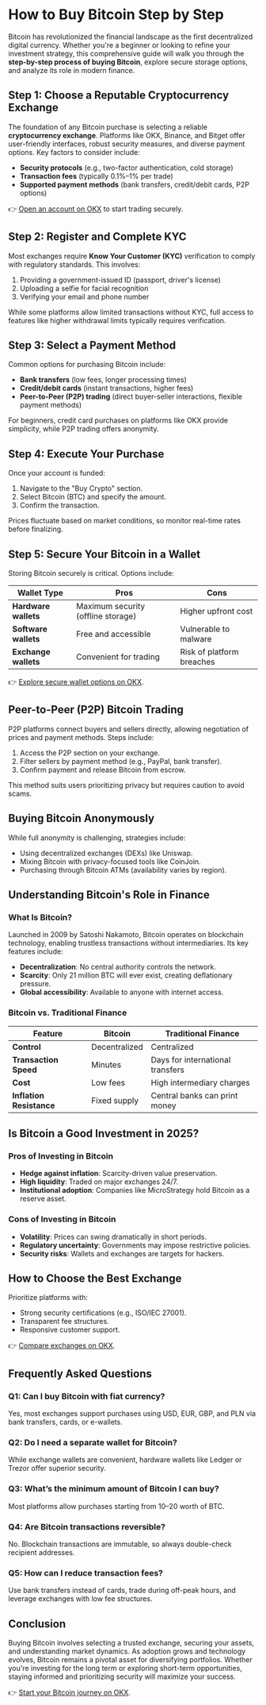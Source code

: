 # How to Buy Bitcoin Step by Step  

Bitcoin has revolutionized the financial landscape as the first decentralized digital currency. Whether you're a beginner or looking to refine your investment strategy, this comprehensive guide will walk you through the **step-by-step process of buying Bitcoin**, explore secure storage options, and analyze its role in modern finance.  

## Step 1: Choose a Reputable Cryptocurrency Exchange  

The foundation of any Bitcoin purchase is selecting a reliable **cryptocurrency exchange**. Platforms like OKX, Binance, and Bitget offer user-friendly interfaces, robust security measures, and diverse payment options. Key factors to consider include:  

- **Security protocols** (e.g., two-factor authentication, cold storage)  
- **Transaction fees** (typically 0.1%–1% per trade)  
- **Supported payment methods** (bank transfers, credit/debit cards, P2P options)  

👉 [Open an account on OKX](https://bit.ly/okx-bonus) to start trading securely.  

## Step 2: Register and Complete KYC  

Most exchanges require **Know Your Customer (KYC)** verification to comply with regulatory standards. This involves:  

1. Providing a government-issued ID (passport, driver's license)  
2. Uploading a selfie for facial recognition  
3. Verifying your email and phone number  

While some platforms allow limited transactions without KYC, full access to features like higher withdrawal limits typically requires verification.  

## Step 3: Select a Payment Method  

Common options for purchasing Bitcoin include:  

- **Bank transfers** (low fees, longer processing times)  
- **Credit/debit cards** (instant transactions, higher fees)  
- **Peer-to-Peer (P2P) trading** (direct buyer-seller interactions, flexible payment methods)  

For beginners, credit card purchases on platforms like OKX provide simplicity, while P2P trading offers anonymity.  

## Step 4: Execute Your Purchase  

Once your account is funded:  

1. Navigate to the "Buy Crypto" section.  
2. Select Bitcoin (BTC) and specify the amount.  
3. Confirm the transaction.  

Prices fluctuate based on market conditions, so monitor real-time rates before finalizing.  

## Step 5: Secure Your Bitcoin in a Wallet  

Storing Bitcoin securely is critical. Options include:  

| **Wallet Type**       | **Pros**                          | **Cons**                      |  
|------------------------|-----------------------------------|-------------------------------|  
| **Hardware wallets**   | Maximum security (offline storage)| Higher upfront cost           |  
| **Software wallets**   | Free and accessible               | Vulnerable to malware         |  
| **Exchange wallets**   | Convenient for trading            | Risk of platform breaches     |  

👉 [Explore secure wallet options on OKX](https://bit.ly/okx-bonus).  

## Peer-to-Peer (P2P) Bitcoin Trading  

P2P platforms connect buyers and sellers directly, allowing negotiation of prices and payment methods. Steps include:  

1. Access the P2P section on your exchange.  
2. Filter sellers by payment method (e.g., PayPal, bank transfer).  
3. Confirm payment and release Bitcoin from escrow.  

This method suits users prioritizing privacy but requires caution to avoid scams.  

## Buying Bitcoin Anonymously  

While full anonymity is challenging, strategies include:  

- Using decentralized exchanges (DEXs) like Uniswap.  
- Mixing Bitcoin with privacy-focused tools like CoinJoin.  
- Purchasing through Bitcoin ATMs (availability varies by region).  

## Understanding Bitcoin's Role in Finance  

### What Is Bitcoin?  

Launched in 2009 by Satoshi Nakamoto, Bitcoin operates on blockchain technology, enabling trustless transactions without intermediaries. Its key features include:  

- **Decentralization**: No central authority controls the network.  
- **Scarcity**: Only 21 million BTC will ever exist, creating deflationary pressure.  
- **Global accessibility**: Available to anyone with internet access.  

### Bitcoin vs. Traditional Finance  

| **Feature**              | **Bitcoin**                          | **Traditional Finance**          |  
|--------------------------|--------------------------------------|----------------------------------|  
| **Control**              | Decentralized                        | Centralized                      |  
| **Transaction Speed**    | Minutes                              | Days for international transfers |  
| **Cost**                 | Low fees                             | High intermediary charges        |  
| **Inflation Resistance** | Fixed supply                         | Central banks can print money    |  

## Is Bitcoin a Good Investment in 2025?  

### Pros of Investing in Bitcoin  

- **Hedge against inflation**: Scarcity-driven value preservation.  
- **High liquidity**: Traded on major exchanges 24/7.  
- **Institutional adoption**: Companies like MicroStrategy hold Bitcoin as a reserve asset.  

### Cons of Investing in Bitcoin  

- **Volatility**: Prices can swing dramatically in short periods.  
- **Regulatory uncertainty**: Governments may impose restrictive policies.  
- **Security risks**: Wallets and exchanges are targets for hackers.  

## How to Choose the Best Exchange  

Prioritize platforms with:  

- Strong security certifications (e.g., ISO/IEC 27001).  
- Transparent fee structures.  
- Responsive customer support.  

👉 [Compare exchanges on OKX](https://bit.ly/okx-bonus).  

## Frequently Asked Questions  

### Q1: Can I buy Bitcoin with fiat currency?  
Yes, most exchanges support purchases using USD, EUR, GBP, and PLN via bank transfers, cards, or e-wallets.  

### Q2: Do I need a separate wallet for Bitcoin?  
While exchange wallets are convenient, hardware wallets like Ledger or Trezor offer superior security.  

### Q3: What’s the minimum amount of Bitcoin I can buy?  
Most platforms allow purchases starting from $10–$20 worth of BTC.  

### Q4: Are Bitcoin transactions reversible?  
No. Blockchain transactions are immutable, so always double-check recipient addresses.  

### Q5: How can I reduce transaction fees?  
Use bank transfers instead of cards, trade during off-peak hours, and leverage exchanges with low fee structures.  

## Conclusion  

Buying Bitcoin involves selecting a trusted exchange, securing your assets, and understanding market dynamics. As adoption grows and technology evolves, Bitcoin remains a pivotal asset for diversifying portfolios. Whether you're investing for the long term or exploring short-term opportunities, staying informed and prioritizing security will maximize your success.  

👉 [Start your Bitcoin journey on OKX](https://bit.ly/okx-bonus).